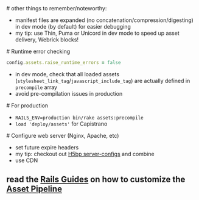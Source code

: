 <section>
<section>
# other things to remember/noteworthy:

* manifest files are expanded (no concatenation/compression/digesting) in dev
  mode (by default) for easier debugging
* my tip: use Thin, Puma or Unicord in dev mode to speed up asset delivery,
  Webrick blocks!

</section>
<section>
# Runtime error checking

~~~ruby
config.assets.raise_runtime_errors = false
~~~

* in dev mode, check that all loaded assets
  (`stylesheet_link_tag`/`javascript_include_tag`) are actually defined in
  `precompile` array
* avoid pre-compilation issues in production

</section>
<section>
# For production

* `RAILS_ENV=production bin/rake assets:precompile`
* `load 'deploy/assets'` for Capistrano

</section>
<section>
# Configure web server (Nginx, Apache, etc)

* set future expire headers
* my tip: checkout out [H5bp server-configs](https://github.com/h5bp/server-configs)
  and combine
* use CDN

</section>
<section>

## read the [Rails Guides](http://guides.rubyonrails.org/) on how to customize the [Asset Pipeline](http://guides.rubyonrails.org/asset_pipeline.html#how-to-use-the-asset-pipeline)


</section>
</section>
